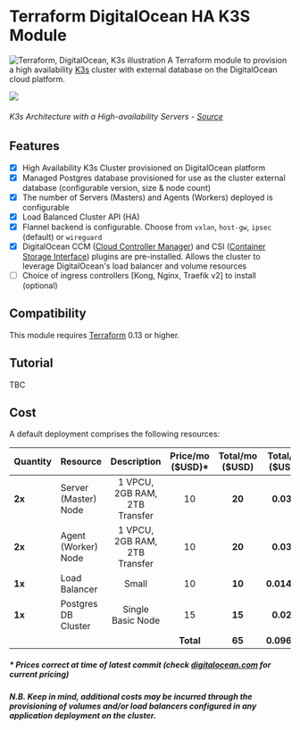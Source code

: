 # Terraform DigitalOcean HA K3S Module
![Terraform, DigitalOcean, K3s illustration](https://res.cloudinary.com/qunux/image/upload/v1618680649/terraform-digitalocean-k3s-repo-logo_wb-01_ar5ds4.svg)
A Terraform module to provision a high availability [K3s](https://k3s.io/) cluster with external database on the DigitalOcean cloud platform.

![](https://res.cloudinary.com/qunux/image/upload/v1618680903/k3s-architecture-ha-server_border_rjwhll.png)

###### *K3s Architecture with a High-availability Servers - [Source](https://rancher.com/docs/k3s/latest/en/architecture/#high-availability-k3s-server-with-an-external-db)*

## Features
* [x] High Availability K3s Cluster provisioned on DigitalOcean platform
* [x] Managed Postgres database provisioned for use as the cluster external database (configurable version, size & node count)
* [x] The number of Servers (Masters) and Agents (Workers) deployed is configurable
* [x] Load Balanced Cluster API (HA)
* [x] Flannel backend is configurable. Choose from `vxlan`, `host-gw`, `ipsec` (default) or `wireguard`
* [x] DigitalOcean CCM ([Cloud Controller Manager](https://github.com/digitalocean/digitalocean-cloud-controller-manager)) and CSI ([Container Storage Interface](https://github.com/digitalocean/csi-digitalocean)) plugins are pre-installed. Allows the cluster to leverage DigitalOcean's load balancer and volume resources
* [ ] Choice of ingress controllers [Kong, Nginx, Traefik v2] to install (optional)

## Compatibility

This module requires [Terraform](https://www.terraform.io/downloads.html) 0.13 or higher.

## Tutorial

TBC

## Cost

A default deployment comprises the following resources:

| Quantity | Resource | Description | Price/mo ($USD)* | Total/mo ($USD) | Total/hr ($USD) |
|------|-------------|:----:|:-----:|:-----:|:-----:|
| **2x** | Server (Master) Node | 1 VPCU, 2GB RAM, 2TB Transfer | 10 | **20** | **0.030** |
| **2x** | Agent (Worker) Node | 1 VPCU, 2GB RAM, 2TB Transfer | 10 | **20** | **0.030** |
| **1x** | Load Balancer | Small  | 10 | **10** | **0.01488** |
| **1x** | Postgres DB Cluster | Single Basic Node | 15 | **15** | **0.022** |
|  |  |  | **Total** | **65** | **0.09688** |
##### * Prices correct at time of latest commit (check [digitalocean.com](https://www.digitalocean.com/pricing/) for current pricing)
##### **N.B.** Keep in mind, additional costs may be incurred through the provisioning of volumes and/or load balancers configured in any application deployment on the cluster.